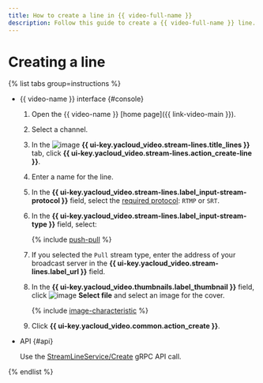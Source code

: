 ```yaml
---
title: How to create a line in {{ video-full-name }}
description: Follow this guide to create a {{ video-full-name }} line.
---
```


# Creating a line

{% list tabs group=instructions %}

- {{ video-name }} interface {#console}

   1. Open the {{ video-name }} [home page]({{ link-video-main }}).
   1. Select a channel.
   1. In the ![image](../../../_assets/console-icons/branches-right-arrow-right.svg) **{{ ui-key.yacloud_video.stream-lines.title_lines }}** tab, click **{{ ui-key.yacloud_video.stream-lines.action_create-line }}**.
   1. Enter a name for the line.
   1. In the **{{ ui-key.yacloud_video.stream-lines.label_input-stream-protocol }}** field, select the [required protocol](../../concepts/streams.md#lines): `RTMP` or `SRT`.
   1. In the **{{ ui-key.yacloud_video.stream-lines.label_input-stream-type }}** field, select:

      {% include [push-pull](../../../_includes/video/push-pull.md) %}

   1. If you selected the `Pull` stream type, enter the address of your broadcast server in the **{{ ui-key.yacloud_video.stream-lines.label_url }}** field.
   1. In the **{{ ui-key.yacloud_video.thumbnails.label_thumbnail }}** field, click ![image](../../../_assets/console-icons/cloud-arrow-up-in.svg) **Select file** and select an image for the cover.

      {% include [image-characteristic](../../../_includes/video/image-characteristic.md) %}

   1. Click **{{ ui-key.yacloud_video.common.action_create }}**.

- API {#api}

   Use the [StreamLineService/Create](../../api-ref/grpc/stream_line_service.md#Create) gRPC API call.

{% endlist %}